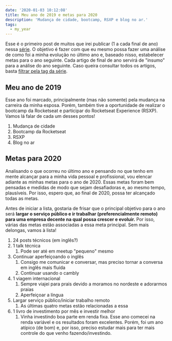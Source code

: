 ```yaml
---
date: '2020-01-03 10:12:08'
title: Meu ano de 2019 e metas para 2020
description: 'Mudança de cidade, bootcamp, RSXP e blog no ar.'
tags:
  - my_year
---
```



Esse é o primeiro post de muitos que irei publicar (1 a cada final de ano) nessa [série](https://lcnogueira.com/tags/my_year). O objetivo é fazer com que eu mesmo possa fazer uma análise de como foi a minha evolução no último ano e, baseado nisso, estabelecer metas para o ano seguinte. Cada artigo de final de ano servirá de "insumo" para a análise do ano seguinte. Caso queira consultar todos os artigos, basta [filtrar pela tag da série](https://lcnogueira.com/tags/my_year).

## Meu ano de 2019

Esse ano foi marcado, principalmente (mas não somente) pela mudança na carreira da minha esposa. Porém, também tive a oportunidade de realizar o bootcamp da Rocketseat e participar do Rocketseat Experience (RSXP). Vamos lá falar de cada um desses pontos!

1. Mudança de cidade
2. Bootcamp da Rocketseat
3. RSXP
4. Blog no ar

## Metas para 2020

Analisando o que ocorreu no último ano e pensando no que tenho em mente alcançar para a minha vida pessoal e profissional, vou elencar adiante as minhas metas para o ano de 2020. Essas metas foram bem pensadas e medidas de modo que sejam desafiadoras e, ao mesmo tempo, plausíveis. Por isso, espero que, ao final de 2020, possa ter alcançado todas as metas. 

Antes de iniciar a lista, gostaria de frisar que o principal objetivo para o ano será **largar o serviço público e ir trabalhar (preferencialmente remoto) para uma empresa decente na qual possa crescer e evoluir.** Por isso, várias das metas estão associadas a essa meta principal. Sem mais delongas, vamos à lista!

1. 24 posts técnicos (em inglês?)
2. 1 talk técnica
   1. Pode ser até em meetup "pequeno" mesmo
3. Continuar aperfeiçoando o inglês
   1. Consigo me comunicar e conversar, mas preciso tornar a conversa em inglês mais fluída
   2. Continuar usando o cambly
4. 1 viagem internacional 
   1. Sempre viajei para prais devido a moramos no nordeste e adorarmos praias
   2. Aperfeiçoar a língua
5. Largar serviço público/iniciar trabalho remoto
   1. As últimas quatro metas estão relacionadas a essa
6. 1 livro de investimento por mês e investir melhor
   1. Vinha investindo boa parte em renda fixa. Esse ano comecei na renda variável e os resultados foram excelentes. Porém, foi um ano atípico (de bom) e, por isso, preciso estudar mais para ter mais controle do que venho fazendo/investindo.
